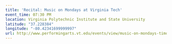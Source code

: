 ```yaml
---
title: 'Recital: Music on Mondays at Virginia Tech'
event_time: 07:30 PM
location: Virginia Polytechnic Institute and State University
latitude: "37.228384"
longitude: "-80.42341699999997"
url: http://www.performingarts.vt.edu/events/view/music-on-mondays-timothy-mcallister-saxophone-and-liz-ames-piano
---
```


